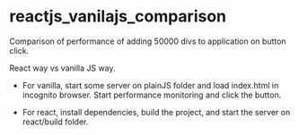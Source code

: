 # reactjs_vanilajs_comparison

Comparison of performance of adding 50000 divs to application on button click.

React way vs vanilla JS way.


 - For vanilla, start some server on plainJS folder and load index.html in incognito browser. Start performance monitoring and click the button.

 - For react, install dependencies, build the project, and start the server on react/build folder.
